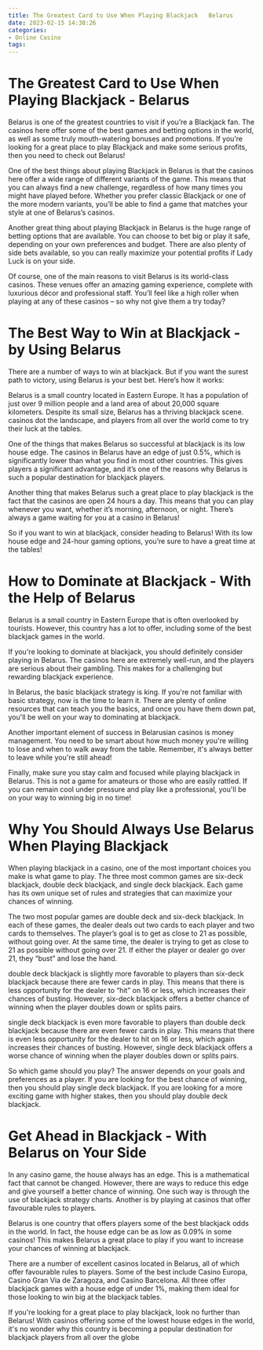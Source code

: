 ```yaml
---
title: The Greatest Card to Use When Playing Blackjack   Belarus
date: 2023-02-15 14:38:26
categories:
- Online Casino
tags:
---
```



#  The Greatest Card to Use When Playing Blackjack - Belarus

Belarus is one of the greatest countries to visit if you’re a Blackjack fan. The casinos here offer some of the best games and betting options in the world, as well as some truly mouth-watering bonuses and promotions. If you’re looking for a great place to play Blackjack and make some serious profits, then you need to check out Belarus!

One of the best things about playing Blackjack in Belarus is that the casinos here offer a wide range of different variants of the game. This means that you can always find a new challenge, regardless of how many times you might have played before. Whether you prefer classic Blackjack or one of the more modern variants, you’ll be able to find a game that matches your style at one of Belarus’s casinos.

Another great thing about playing Blackjack in Belarus is the huge range of betting options that are available. You can choose to bet big or play it safe, depending on your own preferences and budget. There are also plenty of side bets available, so you can really maximize your potential profits if Lady Luck is on your side.

Of course, one of the main reasons to visit Belarus is its world-class casinos. These venues offer an amazing gaming experience, complete with luxurious décor and professional staff. You’ll feel like a high roller when playing at any of these casinos – so why not give them a try today?

#  The Best Way to Win at Blackjack - by Using Belarus




There are a number of ways to win at blackjack. But if you want the surest path to victory, using Belarus is your best bet. Here’s how it works:

Belarus is a small country located in Eastern Europe. It has a population of just over 9 million people and a land area of about 20,000 square kilometers. Despite its small size, Belarus has a thriving blackjack scene. casinos dot the landscape, and players from all over the world come to try their luck at the tables.

One of the things that makes Belarus so successful at blackjack is its low house edge. The casinos in Belarus have an edge of just 0.5%, which is significantly lower than what you find in most other countries. This gives players a significant advantage, and it’s one of the reasons why Belarus is such a popular destination for blackjack players.

Another thing that makes Belarus such a great place to play blackjack is the fact that the casinos are open 24 hours a day. This means that you can play whenever you want, whether it’s morning, afternoon, or night. There’s always a game waiting for you at a casino in Belarus!

So if you want to win at blackjack, consider heading to Belarus! With its low house edge and 24-hour gaming options, you’re sure to have a great time at the tables!

#  How to Dominate at Blackjack - With the Help of Belarus

Belarus is a small country in Eastern Europe that is often overlooked by tourists. However, this country has a lot to offer, including some of the best blackjack games in the world.

If you're looking to dominate at blackjack, you should definitely consider playing in Belarus. The casinos here are extremely well-run, and the players are serious about their gambling. This makes for a challenging but rewarding blackjack experience.

In Belarus, the basic blackjack strategy is king. If you're not familiar with basic strategy, now is the time to learn it. There are plenty of online resources that can teach you the basics, and once you have them down pat, you'll be well on your way to dominating at blackjack.

Another important element of success in Belarusian casinos is money management. You need to be smart about how much money you're willing to lose and when to walk away from the table. Remember, it's always better to leave while you're still ahead!

Finally, make sure you stay calm and focused while playing blackjack in Belarus. This is not a game for amateurs or those who are easily rattled. If you can remain cool under pressure and play like a professional, you'll be on your way to winning big in no time!

#  Why You Should Always Use Belarus When Playing Blackjack

When playing blackjack in a casino, one of the most important choices you make is what game to play. The three most common games are six-deck blackjack, double deck blackjack, and single deck blackjack. Each game has its own unique set of rules and strategies that can maximize your chances of winning.

The two most popular games are double deck and six-deck blackjack. In each of these games, the dealer deals out two cards to each player and two cards to themselves. The player’s goal is to get as close to 21 as possible, without going over. At the same time, the dealer is trying to get as close to 21 as possible without going over 21. If either the player or dealer go over 21, they “bust” and lose the hand.

double deck blackjack is slightly more favorable to players than six-deck blackjack because there are fewer cards in play. This means that there is less opportunity for the dealer to “hit” on 16 or less, which increases their chances of busting. However, six-deck blackjack offers a better chance of winning when the player doubles down or splits pairs.

single deck blackjack is even more favorable to players than double deck blackjack because there are even fewer cards in play. This means that there is even less opportunity for the dealer to hit on 16 or less, which again increases their chances of busting. However, single deck blackjack offers a worse chance of winning when the player doubles down or splits pairs.

So which game should you play? The answer depends on your goals and preferences as a player. If you are looking for the best chance of winning, then you should play single deck blackjack. If you are looking for a more exciting game with higher stakes, then you should play double deck blackjack.

#  Get Ahead in Blackjack - With Belarus on Your Side

In any casino game, the house always has an edge. This is a mathematical fact that cannot be changed. However, there are ways to reduce this edge and give yourself a better chance of winning. One such way is through the use of blackjack strategy charts. Another is by playing at casinos that offer favourable rules to players.

Belarus is one country that offers players some of the best blackjack odds in the world. In fact, the house edge can be as low as 0.09% in some casinos! This makes Belarus a great place to play if you want to increase your chances of winning at blackjack.

There are a number of excellent casinos located in Belarus, all of which offer favourable rules to players. Some of the best include Casino Europa, Casino Gran Via de Zaragoza, and Casino Barcelona. All three offer blackjack games with a house edge of under 1%, making them ideal for those looking to win big at the blackjack tables.

If you're looking for a great place to play blackjack, look no further than Belarus! With casinos offering some of the lowest house edges in the world, it's no wonder why this country is becoming a popular destination for blackjack players from all over the globe